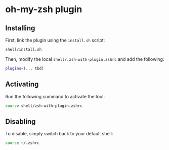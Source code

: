 # oh-my-zsh plugin

## Installing

First, link the plugin using the `install.sh` script:

```sh
shell/install.sh
```

Then, modify the local `shell/.zsh-with-plugin.zshrc` and add the following:

```sh
plugins=(... tbd)
```

## Activating

Run the following command to activate the tool:

```sh
source shell/zsh-with-plugin.zshrc
```

## Disabling

To disable, simply switch back to your default shell:

```sh
source ~/.zshrc
```
